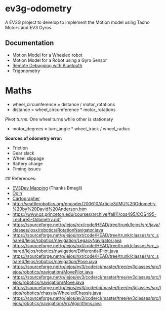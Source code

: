 # ev3g-odometry

A EV3G project to develop to implement the Motion model using Tacho Motors and EV3 Gyros.

## Documentation

* Motion Model for a Wheeled robot
* Motion Model for a Robot using a Gyro Sensor
* [Remote Debugging with Bluetooth](./docs/EV3_Bluetooth.md)
* Trigonometry

# Maths

* wheel_circumference = distance / motor_rotations
* distance = wheel_circumference * motor_rotations

*Pivot turns:*
One wheel turns while other is stationary

* motor_degrees = turn_angle * wheel_track / wheel_radius

**Sources of odometry error:**

* Friction
* Gear slack 
* Wheel slippage 
* Battery charge 
* Timing issues

## References:

* [EV3Dev Mapping](http://www.ev3dev.org/projects/2016/08/07/Mapping/) (Thanks Bmegli)
* [Odin](http://www.philohome.com/odin/odin.htm)
* [Cartographer](https://github.com/googlecartographer/cartographer)
* http://seattlerobotics.org/encoder/200610/Article3/IMU%20Odometry,%20by%20David%20Anderson.htm
* https://www.cs.princeton.edu/courses/archive/fall11/cos495/COS495-Lecture5-Odometry.pdf
* https://sourceforge.net/p/lejos/rcx/code/HEAD/tree/trunk/lejos/src/java/classes/josx/robotics/RotationNavigator.java
* https://sourceforge.net/p/lejos/nxt/code/HEAD/tree/trunk/classes/src_shared/lejos/robotics/navigation/LegacyNavigator.java
* https://sourceforge.net/p/lejos/nxt/code/HEAD/tree/trunk/classes/src_shared/lejos/robotics/navigation/DifferentialPilot.java
* https://sourceforge.net/p/lejos/nxt/code/HEAD/tree/trunk/classes/src_shared/lejos/robotics/navigation/Pose.java
* https://sourceforge.net/p/lejos/ev3/code/ci/master/tree/ev3classes/src/lejos/robotics/navigation/MovePilot.java
* https://sourceforge.net/p/lejos/ev3/code/ci/master/tree/ev3classes/src/lejos/robotics/navigation/Move.java
* https://sourceforge.net/p/lejos/ev3/code/ci/master/tree/ev3classes/src/lejos/robotics/chassis/WheeledChassis.java
* https://sourceforge.net/p/lejos/ev3/code/ci/master/tree/ev3classes/src/lejos/robotics/navigation/ArcAlgorithms.java


